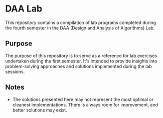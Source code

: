 # DAA Lab

This repository contains a compilation of lab programs completed during the fourth semester in the DAA (Design and Analysis of Algorithms) Lab.

## Purpose
The purpose of this repository is to serve as a reference for lab exercises undertaken during the first semester. It's intended to provide insights into problem-solving approaches and solutions implemented during the lab sessions.

## Notes
- The solutions presented here may not represent the most optimal or cleanest implementations. There is always room for improvement, and better solutions may exist.